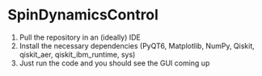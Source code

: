 # SpinDynamicsControl

1. Pull the repository in an (ideally) IDE
2. Install the necessary dependencies (PyQT6, Matplotlib, NumPy, Qiskit, qiskit_aer, qiskit_ibm_runtime, sys)
3. Just run the code and you should see the GUI coming up
